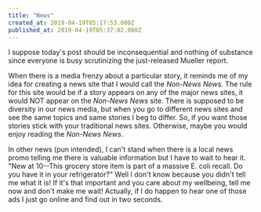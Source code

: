 ```yaml
---
title: "News"
created_at: 2019-04-19T05:17:53.000Z
published_at: 2019-04-19T05:37:02.000Z
---
```

I suppose today's post should be inconsequential and nothing of substance since everyone is busy scrutinizing the just-released Mueller report. 

When there is a media frenzy about a particular story, it reminds me of my idea for creating a news site that I would call the _Non-News News_. The rule for this site would be if a story appears on any of the major news sites, it would NOT appear on the _Non-News News_ site. There is supposed to be diversity in our news media, but when you go to different news sites and see the same topics and same stories I beg to differ. So, if you want those stories stick with your traditional news sites. Otherwise, maybe you would enjoy reading the _Non-News News_.

In other news (pun intended), I can't stand when there is a local news promo telling me there is valuable information but I have to wait to hear it. "New at 10--This grocery store item is part of a massive E. coli recall. Do you have it in your refrigerator?" Well I don't know because you didn't tell me what it is! If it's that important and you care about my wellbeing, tell me now and don't make me wait! Actually, if I do happen to hear one of those ads I just go online and find out in two seconds.
